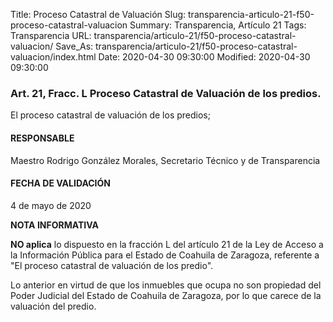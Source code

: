 Title: Proceso Catastral de Valuación
Slug: transparencia-articulo-21-f50-proceso-catastral-valuacion
Summary: Transparencia, Artículo 21
Tags: Transparencia
URL: transparencia/articulo-21/f50-proceso-catastral-valuacion/
Save_As: transparencia/articulo-21/f50-proceso-catastral-valuacion/index.html
Date: 2020-04-30 09:30:00
Modified: 2020-04-30 09:30:00


### Art. 21, Fracc. L Proceso Catastral de Valuación de los predios.

El proceso catastral de valuación de los predios;

#### RESPONSABLE

Maestro Rodrigo González Morales, Secretario Técnico y de Transparencia

#### FECHA DE VALIDACIÓN

4 de mayo de 2020

**NOTA INFORMATIVA**

**NO aplica** lo dispuesto en la fracción L del artículo 21 de la Ley de Acceso a la Información Pública para el Estado de Coahuila de Zaragoza, referente a "El proceso catastral de valuación de los predio".

Lo anterior en virtud de que los inmuebles que ocupa no son propiedad del Poder Judicial del Estado de Coahuila de Zaragoza, por lo que carece de la valuación del predio.


